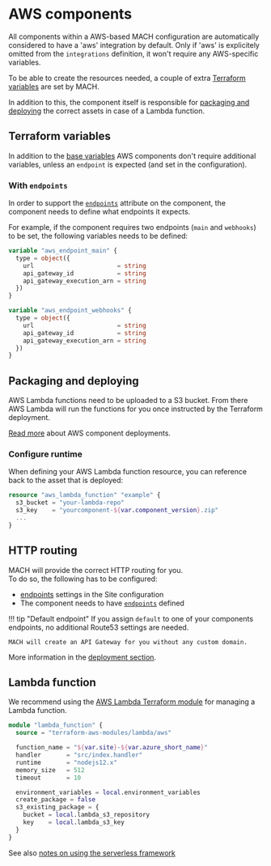 # AWS components

All components within a AWS-based MACH configuration are automatically considered to have a 'aws' integration by default. Only if 'aws' is explicitely omitted from the `integrations` definition, it won't require any AWS-specific variables.

To be able to create the resources needed, a couple of extra [Terraform variables](#terraform-variables) are set by MACH.

In addition to this, the component itself is responsible for [packaging and deploying](#packaging-and-deploying) the correct assets in case of a Lambda function.

## Terraform variables

In addition to the [base variables](./structure.md#required-variables) AWS components don't require additional variables, unless an `endpoint` is expected (and set in the configuration).

### With `endpoints`

In order to support the [`endpoints`](../../topics/deployment/config/aws.md#http-routing) attribute on the component, the component needs to define what endpoints it expects.

For example, if the component requires two endpoints (`main` and `webhooks`) to be set, the following variables needs to be defined:

```terraform
variable "aws_endpoint_main" {
  type = object({
    url                       = string
    api_gateway_id            = string
    api_gateway_execution_arn = string
  })
}

variable "aws_endpoint_webhooks" {
  type = object({
    url                       = string
    api_gateway_id            = string
    api_gateway_execution_arn = string
  })
}
```

## Packaging and deploying

AWS Lambda functions need to be uploaded to a S3 bucket. From there AWS Lambda will run the functions for you once instructed by the Terraform deployment.

[Read more](../../topics/deployment/components.md#on-aws) about AWS component deployments.

### Configure runtime
When defining your AWS Lambda function resource, you can reference back to the asset that is deployed:

```terraform
resource "aws_lambda_function" "example" {
  s3_bucket = "your-lambda-repo"
  s3_key    = "yourcomponent-${var.component_version}.zip"
  ...
}
```
## HTTP routing

MACH will provide the correct HTTP routing for you.<br>
To do so, the following has to be configured:

- [endpoints](../syntax/sites.md) settings in the Site configuration
- The component needs to have [`endpoints`](../syntax/components.md) defined

!!! tip "Default endpoint"
    If you assign `default` to one of your components endpoints, no additional Route53 settings are needed.

    MACH will create an API Gateway for you without any custom domain.

More information in the [deployment section](../../topics/deployment/config/aws.md#http-routing).

## Lambda function

We recommend using the [AWS Lambda Terraform module](https://registry.terraform.io/modules/terraform-aws-modules/lambda/aws/latest) for managing a Lambda function.

```terraform
module "lambda_function" {
  source = "terraform-aws-modules/lambda/aws"

  function_name = "${var.site}-${var.azure_short_name}"
  handler       = "src/index.handler"
  runtime       = "nodejs12.x"
  memory_size   = 512
  timeout       = 10

  environment_variables = local.environment_variables
  create_package = false
  s3_existing_package = {
    bucket = local.lambda_s3_repository
    key    = local.lambda_s3_key
  }
}
```

See also [notes on using the serverless framework](../../topics/deployment/config/components.md#serverless-framework)

